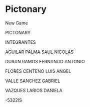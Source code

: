 # Pictonary
New Game

PICTONARY

INTEGRANTES

AGUILAR PALMA SAUL NICOLAS

DURAN RAMOS FERNANDO ANTONIO

FLORES CENTENO LUIS ANGEL

VALLE SANCHEZ GABRIEL

VAZQUES LARIOS DANIELA

-5322IS

